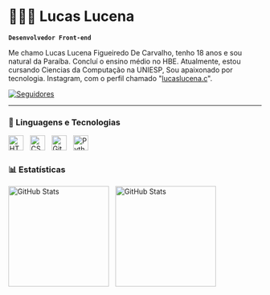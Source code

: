 # 👩🏻‍💻 Lucas Lucena 

**`Desenvolvedor Front-end`**

Me chamo Lucas Lucena Figueiredo De Carvalho, tenho 18 anos e sou natural da Paraíba. Concluí o ensino médio no HBE. Atualmente, estou cursando Ciencias da Computação na UNIESP, Sou apaixonado por tecnologia. Instagram, com o perfil chamado "[lucaslucena.c](https://www.instagram.com/lucaslucena.c/.__/)".

<p align="left">
    <a href="https://github.com/OliveiraStifler">
        <img 
            alt="Seguidores" 
            title="Me siga no GitHub" 
            src="https://custom-icon-badges.demolab.com/github/followers/OliveiraStifler?color=236ad3&labelColor=1155ba&style=for-the-badge&logo=github&label=Seguidores&logoColor=white"
        />
    </a>
</p>

---

### 🤖 Linguagens e Tecnologias

<img 
    align="left" 
    alt="HTML"
    title="HTML" 
    width="30px" 
    style="padding-right: 10px;" 
    src="https://cdn.jsdelivr.net/gh/devicons/devicon@latest/icons/html5/html5-original.svg" 
/>
<img 
    align="left" 
    alt="CSS" 
    title="CSS"
    width="30px" 
    style="padding-right: 10px;" 
    src="https://cdn.jsdelivr.net/gh/devicons/devicon@latest/icons/css3/css3-original.svg" 
/>

<img 
    align="left" 
    alt="Git" 
    title="Git"
    width="30px" 
    style="padding-right: 10px;" 
    src="https://cdn.jsdelivr.net/gh/devicons/devicon@latest/icons/git/git-original.svg" 
/>
<img 
    align="left" 
    alt="Python" 
    title="Python"
    width="30px" 
    style="padding-right: 10px;" 
    src="https://cdn.jsdelivr.net/gh/devicons/devicon@latest/icons/python/python-original.svg" 
/>

<br/>
<br/>

### 📊 Estatísticas 

<p>
  <img 
    align="left" 
    alt="GitHub Stats" 
    height="200" 
    style="padding-right: 10px;" 
    src="https://github-readme-stats.vercel.app/api?username=Lucas lucena&show_icons=true&theme=tokyonight&include_all_commits=true&locale=pt-br" 
  />

<img 
      align="left" 
      alt="GitHub Stats" 
      height="200" 
      src="https://github-readme-stats.vercel.app/api/top-langs/?username=Lucas lucena&theme=tokyonight&layout=compact&custom_title=Tecnologias&langs_count=9" 
  />

</p>
